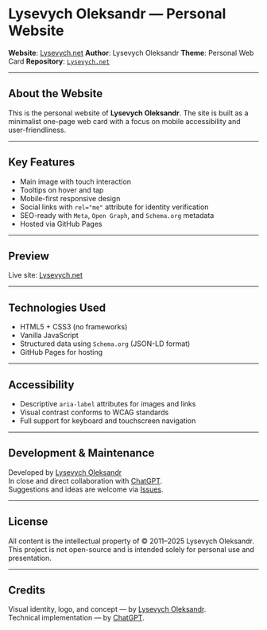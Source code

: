# Lysevych Oleksandr — Personal Website

**Website**: [Lysevych.net](https://Lysevych.net/)
**Author**: Lysevych Oleksandr
**Theme**: Personal Web Card
**Repository**: [`Lysevych.net`](https://GitHub.com/Lysevych/Lysevych.net)

---

## About the Website

This is the personal website of **Lysevych Oleksandr**.
The site is built as a minimalist one-page web card with a focus on mobile accessibility and user-friendliness.

---

## Key Features

- Main image with touch interaction
- Tooltips on hover and tap
- Mobile-first responsive design
- Social links with `rel="me"` attribute for identity verification
- SEO-ready with `Meta`, `Open Graph`, and `Schema.org` metadata
- Hosted via GitHub Pages

---

## Preview

Live site: [Lysevych.net](https://Lysevych.net/)

---

## Technologies Used

- HTML5 + CSS3 (no frameworks)  
- Vanilla JavaScript  
- Structured data using `Schema.org` (JSON-LD format)  
- GitHub Pages for hosting

---

## Accessibility

- Descriptive `aria-label` attributes for images and links  
- Visual contrast conforms to WCAG standards  
- Full support for keyboard and touchscreen navigation

---

## Development & Maintenance

Developed by [Lysevych Oleksandr](https://Lysevych.net/)  
In close and direct collaboration with [ChatGPT](https://ChatGPT.com/).  
Suggestions and ideas are welcome via [Issues](https://github.com/Lysevych/Lysevych/issues).

---

## License

All content is the intellectual property of © 2011–2025 Lysevych Oleksandr.  
This project is not open-source and is intended solely for personal use and presentation.

---

## Credits

Visual identity, logo, and concept — by [Lysevych Oleksandr](https://Lysevych.net/).  
Technical implementation — by [ChatGPT](https://ChatGPT.com/).

